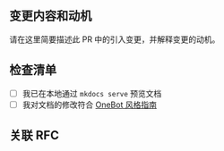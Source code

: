## 变更内容和动机

请在这里简要描述此 PR 中的引入变更，并解释变更的动机。

## 检查清单

<!-- 请确保以下步骤均已完成 -->

- [ ] 我已在本地通过 `mkdocs serve` 预览文档
- [ ] 我对文档的修改符合 [OneBot 风格指南](https://github.com/botuniverse/onebot/tree/master/style-guide)

## 关联 RFC

<!-- 如果此 PR 是对某 RFC 的实现，请在这里通过形如 #123 的形式给出链接 -->
